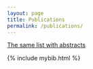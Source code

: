 ```yaml
---
layout: page
title: Publications
permalink: /publications/
---
```


[The same list with abstracts](/publications_abstracts)

{% include mybib.html %}
